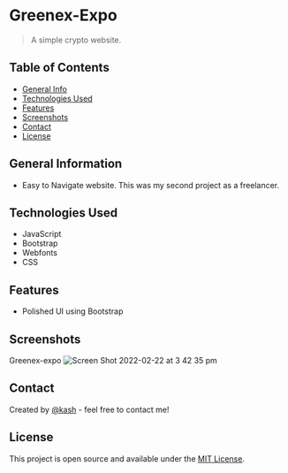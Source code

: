 # Greenex-Expo

> A simple crypto website.

## Table of Contents

- [General Info](#general-information)
- [Technologies Used](#technologies-used)
- [Features](#features)
- [Screenshots](#screenshots)
- [Contact](#contact)
- [License](#license)

## General Information

- Easy to Navigate website. This was my second project as a freelancer.


## Technologies Used

- JavaScript
- Bootstrap
- Webfonts
- CSS

## Features

- Polished UI using Bootstrap

## Screenshots

Greenex-expo ![Screen Shot 2022-02-22 at 3 42 35 pm](https://user-images.githubusercontent.com/88652187/155064471-d812e9f3-9a67-4a57-be5e-5e49b20da389.png)

## Contact

Created by [@kash](https://github.com/kashpateltech) - feel free to contact me!

## License

This project is open source and available under the [MIT License](LICENSE).
